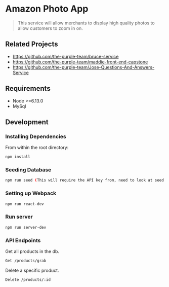 # Amazon Photo App
>This service will allow merchants to display high quality photos to allow customers to zoom in on.

## Related Projects

  - https://github.com/the-purple-team/bruce-service
  - https://github.com/the-purple-team/maddie-front-end-capstone
  - https://github.com/the-purple-team/Jose-Questions-And-Answers-Service

## Requirements

- Node >=6.13.0
- MySql

## Development

### Installing Dependencies

From within the root directory:

```sh
npm install
```
### Seeding Database
```sh
npm run seed (This will require the API key from, need to look at seed.js to see where to place API key.)
```
### Setting up Webpack

```sh
npm run react-dev
```

### Run server
```sh
npm run server-dev
```

### API Endpoints
Get all products in the db.
```sh
Get /products/grab
```

Delete a specific product.
```sh
Delete /products/:id
```

